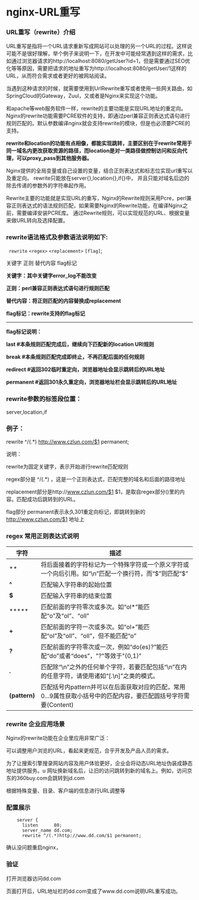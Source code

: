 # nginx-URL重写

### URL重写（rewrite）介绍

URL重写是指将一个URL请求重新写成网站可以处理的另一个URL的过程。这样说可能不是很好理解，举个例子来说明一下，在开发中可能经常遇到这样的需求，比如通过浏览器请求的http://localhost:8080/getUser?id=1，但是需要通过SEO优化等等原因，需要把请求的地址重写为http://localhost:8080/getUser/1这样的URL，从而符合需求或者更好的被网站阅读。

当遇到这种请求的时候，就需要使用到UrlRewrite重写或者使用一些网关路由，如SpringCloud的Gateway，Zuul，又或者是Nginx来实现这个功能。

和apache等web服务软件一样，rewrite的主要功能是实现URL地址的重定向。Nginx的rewrite功能需要PCRE软件的支持，即通过perl兼容正则表达式语句进行规则匹配的。默认参数编译nginx就会支持rewrite的模块，但是也必须要PCRE的支持。

**rewrite和location的功能有点相像，都能实现跳转，主要区别在于rewrite常用于同一域名内更改获取资源的路径，而location是对一类路径做控制访问和反向代理，可以proxy_pass到其他服务器。**

Nginx提供的全局变量或自己设置的变量，结合正则表达式和标志位实现url重写以及重定向。 rewrite只能放在server{},location{},if{}中， 并且只能对域名后边的除去传递的参数外的字符串起作用。

Rewrite主要的功能就是实现URL的重写，Nginx的Rewrite规则采用Pcre，perl兼容正则表达式的语法规则匹配，如果需要Nginx的Rewrite功能，在编译Nginx之前，需要编译安装PCRE库。 通过Rewrite规则，可以实现规范的URL、根据变量来做URL转向及选择配置。



### rewrite语法格式及参数语法说明如下:

` rewrite`   `<regex>`  `<replacement>`  `[flag]`;

  关键字         正则            替代内容         flag标记

 

  **关键字：其中关键字error_log不能改变**

  **正则：perl兼容正则表达式语句进行规则匹配**

  **替代内容：将正则匹配的内容替换成replacement**

  **flag标记：rewrite支持的flag标记**

**** 

**flag标记说明：**

**last #本条规则匹配完成后，继续向下匹配新的location URI规则**

**break #本条规则匹配完成即终止，不再匹配后面的任何规则**

**redirect #返回302临时重定向，浏览器地址会显示跳转后的URL地址**

**permanent #返回301永久重定向，浏览器地址栏会显示跳转后的URL地址**



### rewrite参数的标签段位置：

server,location,if



### 例子：

rewrite ^/(.*) http://www.czlun.com/$1 permanent;

说明：                    

rewrite为固定关键字，表示开始进行rewrite匹配规则

regex部分是 ^/(.*) ，这是一个正则表达式，匹配完整的域名和后面的路径地址

replacement部分是http://www.czlun.com/$1 $1，是取自regex部分()里的内容。匹配成功后跳转到的URL。

flag部分 permanent表示永久301重定向标记，即跳转到新的 http://www.czlun.com/$1 地址上



### regex 常用正则表达式说明

| **字符**      | **描述**                                                     |
| ------------- | ------------------------------------------------------------ |
| **\**         | 将后面接着的字符标记为一个特殊字符或一个原义字符或一个向后引用。如“\n”匹配一个换行符，而“\$”则匹配“$” |
| **^**         | 匹配输入字符串的起始位置                                     |
| **$**         | 匹配输入字符串的结束位置                                     |
| *****         | 匹配前面的字符零次或多次。如“ol*”能匹配“o”及“ol”、“oll”      |
| **+**         | 匹配前面的字符一次或多次。如“ol+”能匹配“ol”及“oll”、“oll”，但不能匹配“o” |
| **?**         | 匹配前面的字符零次或一次，例如“do(es)?”能匹配“do”或者“does”，"?"等效于"{0,1}" |
| **.**         | 匹配除“\n”之外的任何单个字符，若要匹配包括“\n”在内的任意字符，请使用诸如“[.\n]”之类的模式。 |
| **(pattern)** | 匹配括号内pattern并可以在后面获取对应的匹配，常用$0...$9属性获取小括号中的匹配内容，要匹配圆括号字符需要\(Content\) |



### rewrite 企业应用场景

Nginx的rewrite功能在企业里应用非常广泛：

可以调整用户浏览的URL，看起来更规范，合乎开发及产品人员的需求。

为了让搜索引擎搜录网站内容及用户体验更好，企业会将动态URL地址伪装成静态地址提供服务。u 网址换新域名后，让旧的访问跳转到新的域名上。例如，访问京东的360buy.com会跳转到jd.com

根据特殊变量、目录、客户端的信息进行URL调整等



### 配置展示

```
    server {
      listen      80;
      server_name dd.com;
      rewrite ^/(.*)http://www.dd.com/$1 permanent;
```

确认没问题重启nginx，



### 验证

打开浏览器访问dd.com

页面打开后，URL地址栏的dd.com变成了www.dd.com说明URL重写成功。